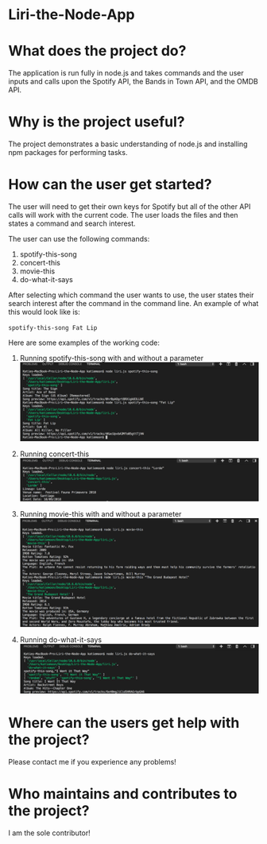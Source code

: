 # Liri-the-Node-App

# What does the project do?
The application is run fully in node.js and takes commands and the user inputs and calls upon the Spotify API, the Bands in Town API, and the OMDB API. 

# Why is the project useful?
The project demonstrates a basic understanding of node.js and installing npm packages for performing tasks. 

# How can the user get started?
The user will need to get their own keys for Spotify but all of the other API calls will work with the current code. The user loads the files and then states a command and search interest.

The user can use the following commands:
1. spotify-this-song
2. concert-this
3. movie-this
4. do-what-it-says

After selecting which command the user wants to use, the user states their search interest after the command in the command line. An example of what this would look like is:

`spotify-this-song Fat Lip`

Here are some examples of the working code:
1. Running spotify-this-song with and without a parameter
![Spotify Example](images/spotify-this-song-examples.png "Spotify")

2. Running concert-this
![Concert Example](images/concert-this-example.png "Bands in Town")

3. Running movie-this with and without a parameter
![Movie Example](images/movie-this-examples.png "OMDB")

4. Running do-what-it-says
![Run it Example](images/do-what-it-says.png "TXT")

# Where can the users get help with the project?
Please contact me if you experience any problems!

# Who maintains and contributes to the project?
I am the sole contributor!

